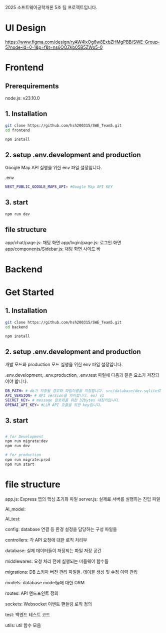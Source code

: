2025 소프트웨어공학개론 5조 팀 프로젝트입니다.

# UI Design
https://www.figma.com/design/ryAW4lxOg6w8ExbZHMgPBB/SWE-Group-5?node-id=0-1&p=f&t=ns6OOZkb05B5ZWo5-0

# Frontend

## Prerequirements
node.js: v23.10.0

## 1. Installation

```bash
git clone https://github.com/hsh200315/SWE_Team5.git
cd frontend

npm install

```

## 2. setup .env.development and production
Google Map API 실행을 위한 env 파일 설정입니다.

.env

```bash
NEXT_PUBLIC_GOOGLE_MAPS_API= #Google Map API KEY
```

## 3. start
```bash
npm run dev
```

## file structure

app/chat/page.js: 채팅 화면
app/login/page.js: 로그인 화면
app/components/Sidebar.js: 채팅 화면 사이드 바


# Backend

# Get Started
## 1. Installation

```bash
git clone https://github.com/hsh200315/SWE_Team5.git
cd backend

npm install

```

## 2. setup .env.development and production
개발 모드와 production 모드 실행을 위한 env 파일 설정입니다.

.env.development, .env.production, .env.test 파일에 다음과 같은 요소가 저장되어야 합니다. 

```bash
DB_PATH= # db가 저장될 경로와 파일이름을 지정합니다. src/database/dev.sqlite로 저장하고 싶으면 /database/dev.sqlite로 저장하면 됩니다. .env.test에서는 :memory: 로 저장하면 됩니다.
API_VERSION= # API version을 의미합니다. ex) v1
SECRET_KEY= # message 암호화를 위한 32bytes 대칭키입니다.
OPENAI_API_KEY= #LLM API 호출을 위한 key입니다.
```

## 3. start
```bash

# for Development
npm run migrate:dev 
npm run dev

# for production
npm run migrate:prod
npm run start

```

# file structure

app.js: Express 앱의 핵심 초기화 파일
server.js: 실제로 서버를 실행하는 진입 파일

AI_model:

AI_test:

config: database 연결 등 환경 설정을 담당하는 구성 파일들

controllers: 각 API 요청에 대한 로직 처리부

database: 실제 데이터들이 저장되는 파일 저장 공간

middlewares: 요청 처리 전에 실행되는 미들웨어 함수들

migrations: DB 스키마 버전 관리 파일들. 테이블 생성 및 수정 이력 관리

models: database model들에 대한 ORM

routes: API 엔드포인트 정의

sockets: Websocket 이벤트 핸들링 로직 정의

test: 백엔드 테스트 코드

utils: util 함수 모음

